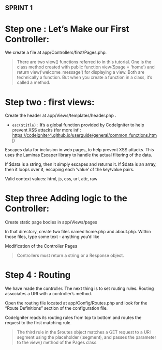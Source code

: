 ## SPRINT 1

# Step one : Let’s Make our First Controller:

We create a file at app/Controllers/first/Pages.php.

>There are two view() functions referred to in this tutorial. One is the class method created with public function view($page = 'home') and return view('welcome_message') for displaying a view. Both are technically a function. But when you create a function in a class, it’s called a method.

# Step two : first views:

Create the header at app/Views/templates/header.php .

- `esc($title)` : It’s a global function provided by CodeIgniter to help prevent XSS attacks (for more inf : https://codeigniter4.github.io/userguide/general/common_functions.html)

Escapes data for inclusion in web pages, to help prevent XSS attacks. This uses the Laminas Escaper library to handle the actual filtering of the data.

If $data is a string, then it simply escapes and returns it. If $data is an array, then it loops over it, escaping each ‘value’ of the key/value pairs.

Valid context values: html, js, css, url, attr, raw

# Step three  Adding logic to the Controller:

Create static page bodies in app/Views/pages

In that directory, create two files named home.php and about.php. Within those files, type some text - anything you’d like 

Modification of the Controller Pages

> Controllers must return a string or a Response object.

# Step 4 : Routing

We have made the controller. The next thing is to set routing rules. Routing associates a URI with a controller’s method.

Open the routing file located at app/Config/Routes.php and look for the “Route Definitions” section of the configuration file.

CodeIgniter reads its routing rules from top to bottom and routes the request to the first matching rule. 

> The third rule in the $routes object matches a GET request to a URI segment using the placeholder (:segment), and passes the parameter to the view() method of the Pages class.



